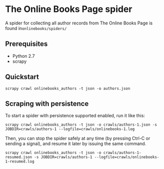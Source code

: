 The Online Books Page spider
============================

A spider for collecting all author records from The Online Books Page is found
in``onlinebooks/spiders/``

Prerequisites
-------------

- Python 2.7
- scrapy

Quickstart
----------

    scrapy crawl onlinebooks_authors -t json -o authors.json 

Scraping with persistence
-------------------------

To start a spider with persistence supported enabled, run it like this:

    scrapy crawl onlinebooks_authors -t json -o crawls/authors-1.json -s JOBDIR=crawls/authors-1 --logfile=crawls/onlinebooks-1.log

Then, you can stop the spider safely at any time (by pressing Ctrl-C or sending
a signal), and resume it later by issuing the same command.

    scrapy crawl onlinebooks_authors -t json -o crawls/authors-1-resumed.json -s JOBDIR=crawls/authors-1 --logfile=crawls/onlinebooks-1-resumed.log

